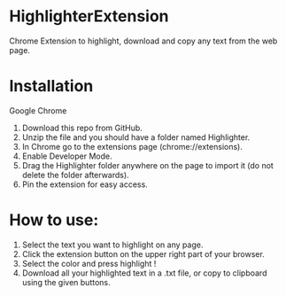 # HighlighterExtension
Chrome Extension to highlight, download and copy any text from the web page.

# Installation
Google Chrome


1. Download this repo from GitHub.
2. Unzip the file and you should have a folder named Highlighter.
3. In Chrome go to the extensions page (chrome://extensions).
4. Enable Developer Mode.
5. Drag the Highlighter folder anywhere on the page to import it (do not delete the folder afterwards).
6. Pin the extension for easy access.

# How to use:

1. Select the text you want to highlight on any page.
2. Click the extension button on the upper right part of your browser.
3. Select the color and press highlight !
4. Download all your highlighted text in a .txt file, or copy to clipboard using the given buttons.
